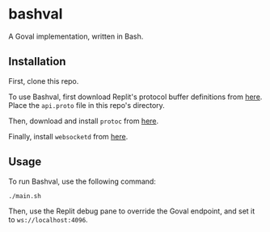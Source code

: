 # bashval

A Goval implementation, written in Bash.

## Installation

First, clone this repo.

To use Bashval, first download Replit's protocol buffer definitions from [here](https://govaldocs.pages.dev/api.proto).
Place the `api.proto` file in this repo's directory.

Then, download and install `protoc` from [here](https://github.com/protocolbuffers/protobuf/releases/).

Finally, install `websocketd` from [here](https://github.com/joewalnes/websocketd#download).

## Usage

To run Bashval, use the following command:

```bash
./main.sh
```

Then, use the Replit debug pane to override the Goval endpoint, and set it to `ws://localhost:4096`.
